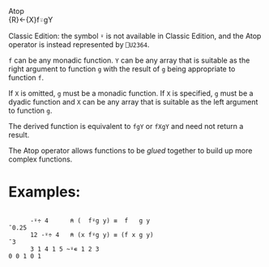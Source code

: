 <div class="heading">
  <div class="name">Atop</div>
  <div class="command">{R}←{X}f⍤gY</div>
</div>

Classic Edition:  the symbol `⍤` is not available in Classic Edition, and the Atop operator is instead represented by `⎕U2364`.

`f` can be any monadic function.  `Y` can be any array that is suitable as the right argument to function `g` with the result of `g` being appropriate to function `f`.

If `X` is omitted, `g` must be a monadic function. If `X` is specified, `g` must be a dyadic function and `X` can be any array that is suitable as the left argument to function `g`.

The derived function is equivalent to `fgY` or `fXgY` and need not return a result.

The Atop operator allows functions to be *glued* together to build up more complex functions.

# Examples:
```apl

      -⍤÷ 4      ⍝ (  f⍤g y) ≡  f   g y
¯0.25
      12 -⍤÷ 4   ⍝ (x f⍤g y) ≡ (f x g y)
¯3
      3 1 4 1 5 ~⍤∊ 1 2 3
0 0 1 0 1

```

